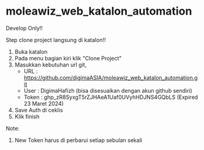 # moleawiz_web_katalon_automation

Develop Only!!


Step clone project langsung di katalon!!

1. Buka katalon
2. Pada menu bagian kiri klik "Clone Project"
3. Masukkan kebutuhan url git,
   - URL        : https://github.com/digimaASIA/moleawiz_web_katalon_automation.git
   - User       : DigimaHafizh (bisa disesuaikan dengan akun github sendiri)
   - Token      : 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 (Expired 23 Maret 2024)
4. Save Auth di ceklis
5. Klik finish

Note:
1. New Token harus di perbarui setiap sebulan sekali
